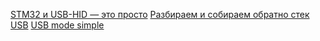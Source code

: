 [STM32 и USB-HID — это просто](https://habr.com/ru/articles/208026/)
[Разбираем и собираем обратно стек USB](https://habr.com/ru/articles/236401/)
[USB mode simple](https://www.usbmadesimple.co.uk/)
